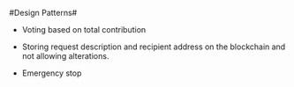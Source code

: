 #Design Patterns#

-   Voting based on total contribution

-   Storing request description and recipient address on the blockchain and not allowing alterations.

-   Emergency stop
